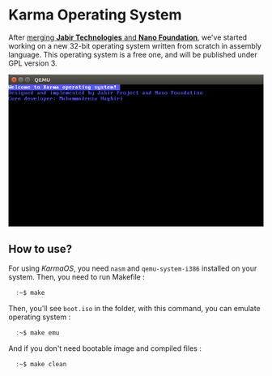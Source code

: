 # Karma Operating System

After [merging __Jabir Technologies__ and __Nano Foundation__](http://jabirproject.org/archives/294), we've started working on a new 32-bit operating system written from scratch in assembly language. This operating system is a free one, and will be published under GPL version 3.


![Screenshot](https://github.com/JabirTech/KarmaOS/blob/master/karmaos.png)

## How to use?
For using _KarmaOS_, you need `nasm` and `qemu-system-i386` installed on your system. Then, you need to run Makefile :

```bash
  :~$ make
```
Then, you'll see `boot.iso` in the folder, with this command, you can emulate operating system :

```bash
  :~$ make emu
```
And if you don't need bootable image and compiled files :

```bash
  :~$ make clean
```
